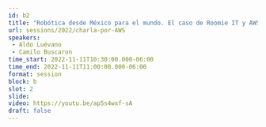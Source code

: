 ```yaml
---
id: b2
title: "Robótica desde México para el mundo. El caso de Roomie IT y AWS"
url: sessions/2022/charla-por-AWS
speakers:
 - Aldo Luévano
 - Camilo Buscaron
time_start: 2022-11-11T10:30:00.000-06:00
time_end: 2022-11-11T11:00:00.000-06:00
format: session
block: b
slot: 2
slide:
video: https://youtu.be/ap5s4wxf-sA
draft: false
---
```

